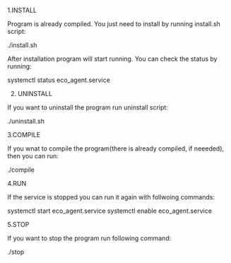 1.INSTALL


Program is already compiled. You just need to install by running install.sh script:

./install.sh

After installation program will start running. You can check the status by running:

systemctl status eco_agent.service

2. UNINSTALL


If you want to uninstall the program run uninstall script:

./uninstall.sh


 
3.COMPILE

If you wnat to compile the program(there is already compiled, if neeeded), then you can run:

./compile


4.RUN

If the service is stopped you can run it again with follwoing commands:

systemctl start eco_agent.service
systemctl enable eco_agent.service


5.STOP

If you want to stop the program run following command:

./stop 
